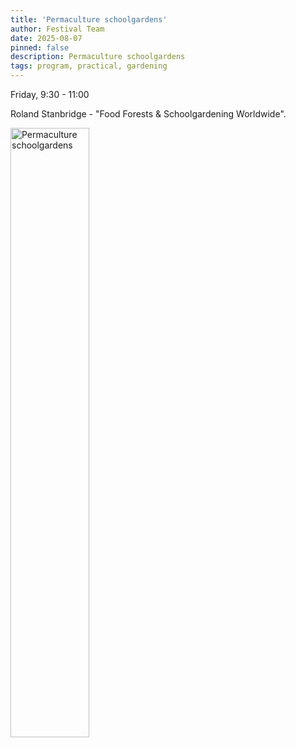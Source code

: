 ```yaml
---
title: 'Permaculture schoolgardens'
author: Festival Team
date: 2025-08-07
pinned: false
description: Permaculture schoolgardens
tags: program, practical, gardening
---
```


<script>
    import Image from  '$lib/Image.svelte'
</script>

Friday, 9:30 - 11:00

Roland Stanbridge - "Food Forests & Schoolgardening Worldwide".

<Image 
  src='program/practical-gardening/7-food-forests-and-schoolgardening.png'
  caption='Permaculture schoolgardens'
  alt='Permaculture schoolgardens'
  width='50%'/> 